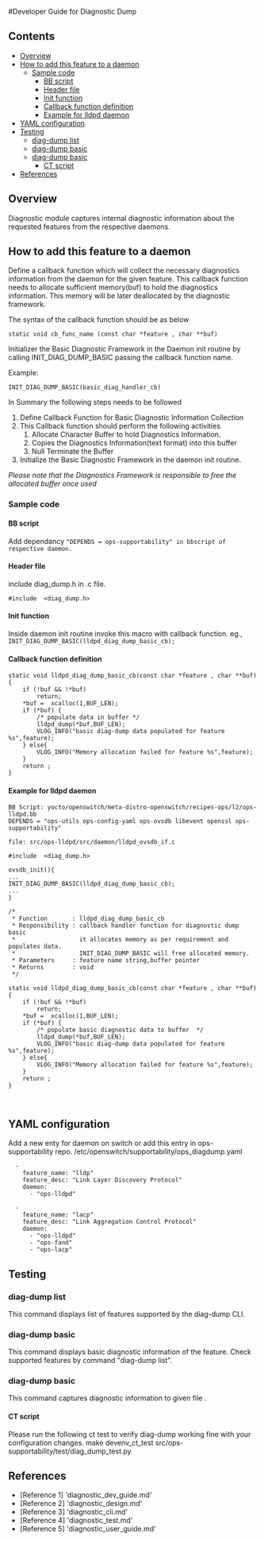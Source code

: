 #Developer Guide for Diagnostic Dump

## Contents

- [Overview](#overview)
- [How to add this feature to a daemon](#how-to-add-this-feature-to-a-daemon)
	- [Sample code](#sample-code)
		- [BB script](#bb-script)
		- [Header file](#header-file)
		- [Init function](#init-function)
		- [Callback function definition](#callback-function-definition)
		- [Example for lldpd daemon](#example-for-lldpd-daemon)
- [YAML configuration](#yaml-configuration)
- [Testing](#testing)
	- [diag-dump  list](#diag-dump-list)
	- [diag-dump  <feature> basic](#diag-dump-feature-basic)
	- [diag-dump  <feature> basic  <file name>](#diag-dump-feature-basic-file-name)
		- [CT script](#ct-script)
- [References](#references)

## Overview
Diagnostic module captures internal diagnostic information about the requested features from the respective daemons.


## How to add this feature to a daemon
Define a callback function which will collect the necessary diagnostics information from the daemon for the given feature.  This callback function needs to allocate sufficient memory(buf) to hold the diagnostics information.  This memory will be later deallocated by the diagnostic framework.

The syntax of the callback function should be as below

```
static void cb_func_name (const char *feature , char **buf)
```

Initializer the Basic Diagnostic Framework in the Daemon init routine by calling INIT_DIAG_DUMP_BASIC passing the callback function name.

Example:
```
INIT_DIAG_DUMP_BASIC(basic_diag_handler_cb)
```

In Summary the following steps needs to be followed

 1. Define Callback Function for Basic Diagnostic Information Collection
 2. This Callback function should perform the following activities
	 1. Allocate Character Buffer to hold Diagnostics Information.
	 2. Copies the Diagnostics Information(text format) into this buffer
	 3. Null Terminate the Buffer
 3. Initialize the Basic Diagnostic Framework in the daemon init routine.

*Please note that the Diagnostics Framework is responsible to free the allocated buffer once used*


### Sample code
#### BB script
Add dependancy ```"DEPENDS = ops-supportability" in bbscript of respective daemon.```

#### Header file
include diag_dump.h in .c file.
```ditta
#include  <diag_dump.h>
```
#### Init function
Inside daemon init routine invoke this macro with callback function.
eg., ```INIT_DIAG_DUMP_BASIC(lldpd_diag_dump_basic_cb);```

#### Callback function definition

```ditta
static void lldpd_diag_dump_basic_cb(const char *feature , char **buf)
{
    if (!buf && !*buf)
        return;
    *buf =  xcalloc(1,BUF_LEN);
    if (*buf) {
        /* populate data in buffer */
        lldpd_dump(*buf,BUF_LEN);
        VLOG_INFO("basic diag-dump data populated for feature %s",feature);
    } else{
        VLOG_INFO("Memory allocation failed for feature %s",feature);
    }
    return ;
}

```
#### Example for lldpd daemon

```ditta
BB Script: yocto/openswitch/meta-distro-openswitch/recipes-ops/l2/ops-lldpd.bb
DEPENDS = "ops-utils ops-config-yaml ops-ovsdb libevent openssl ops-supportability"

file: src/ops-lldpd/src/daemon/lldpd_ovsdb_if.c

#include  <diag_dump.h>

ovsdb_init(){
...
INIT_DIAG_DUMP_BASIC(lldpd_diag_dump_basic_cb);
...
}

/*
 * Function       : lldpd_diag_dump_basic_cb
 * Responsibility : callback handler function for diagnostic dump basic
 *                  it allocates memory as per requirement and populates data.
 *                  INIT_DIAG_DUMP_BASIC will free allocated memory.
 * Parameters     : feature name string,buffer pointer
 * Returns        : void
 */

static void lldpd_diag_dump_basic_cb(const char *feature , char **buf)
{
    if (!buf && !*buf)
        return;
    *buf =  xcalloc(1,BUF_LEN);
    if (*buf) {
        /* populate basic diagnostic data to buffer  */
        lldpd_dump(*buf,BUF_LEN);
        VLOG_INFO("basic diag-dump data populated for feature %s",feature);
    } else{
        VLOG_INFO("Memory allocation failed for feature %s",feature);
    }
    return ;
}



```


## YAML configuration
Add a new enty for daemon on switch or add this entry in ops-supportability repo.
/etc/openswitch/supportability/ops_diagdump.yaml
```ditta
  -
    feature_name: "lldp"
    feature_desc: "Link Layer Discovery Protocol"
    daemon:
      - "ops-lldpd"

  -
    feature_name: "lacp"
    feature_desc: "Link Aggregation Control Protocol"
    daemon:
      - "ops-lldpd"
      - "ops-fand"
      - "ops-lacp"

```

## Testing
### diag-dump  list
This command displays list of features supported by the diag-dump CLI.
### diag-dump  <feature> basic
This command displays basic diagnostic information of the feature. Check supported features by command "diag-dump list".
### diag-dump  <feature> basic  <file name>
This command captures diagnostic information to given file .


#### CT script
Please run the following ct test to verify diag-dump working fine with your configuration changes.
make devenv_ct_test src/ops-supportability/test/diag_dump_test.py


## References

* [Reference 1] 'diagnostic_dev_guide.md'
* [Reference 2] 'diagnostic_design.md'
* [Reference 3] 'diagnostic_cli.md'
* [Reference 4] 'diagnostic_test.md'
* [Reference 5] 'diagnostic_user_guide.md'
